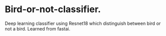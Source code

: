 # Bird-or-not-classifier.
Deep learning classifier using Resnet18 which distinguish between bird or not a bird. Learned from fastai.
